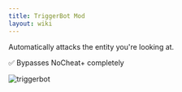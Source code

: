 ```yaml
---
title: TriggerBot Mod
layout: wiki
---
```

Automatically attacks the entity you're looking at.

:white_check_mark: Bypasses NoCheat+ completely

![triggerbot](https://cloud.githubusercontent.com/assets/11584045/9043790/989fbdbe-3a20-11e5-815d-092ddf09b09e.gif)
